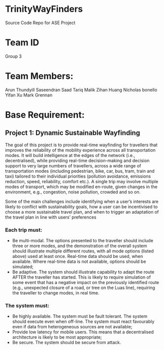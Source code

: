 # TrinityWayFinders
Source Code Repo for ASE Project

# Team ID
Group 3

# Team Members:
Arun Thundyill Saseendran
Saad Tariq Malik
Zihan Huang
Nicholas bonello
Yifan Xu
Mark Grennan

# Base Requirement:
## Project 1: Dynamic Sustainable Wayfinding

The goal of this project is to provide real-time wayfinding for travellers that improves the reliability of the mobility experience across all transportation modes. It will build intelligence at the edges of the network (i.e., decentralised), while providing real-time decision-making and decision support to very large numbers of travellers, across a wide range of transportation modes (including pedestrian, bike, car, bus, tram, train and taxi) tailored to their individual priorities (pollution avoidance, emissions reduction, speed, reliability, comfort etc.). A single trip may involve multiple modes of transport, which may be modified en-route, given changes in the environment, e.g., congestion, noise pollution, crowded and so on.

Some of the main challenges include identifying when a user’s interests are likely to conflict with sustainability goals, how a user can be incentivised to choose a more sustainable travel plan, and when to trigger an adaptation of the travel plan in line with users’ preferences

### Each trip must:

* Be multi-modal. The options presented to the traveller should include three or more modes, and the demonstration of the overall system should illustrate multiple different routes, with all mode options (listed above) used at least once. Real-time data should be used, when available. Where real-time data is not available, options should be simulated;
* Be adaptive. The system should illustrate capability to adapt the route AFTER the traveller has started. This is likely to require simulation of some event that has a negative impact on the previously identified route (e.g., unexpected closure of a road, or tree on the Luas line), requiring the traveller to change modes, in real time.

### The system must:

* Be highly available. The system must be fault tolerant. The system should execute even when off-line. The system must react favourably even if data from heterogeneous sources are not available;
* Provide low latency for mobile users. This means that a decentralised architecture is likely to be most appropriate;
* Be secure. The system should be secure from attack.
